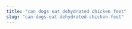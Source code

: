 ```yaml
---
title: "can dogs eat dehydrated chicken feet"
slug: "can-dogs-eat-dehydrated-chicken-feet"
---
```


